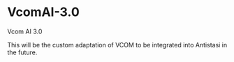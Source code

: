 # VcomAI-3.0
Vcom AI 3.0

This will be the custom adaptation of VCOM to be integrated into Antistasi in the future.
